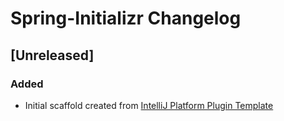 <!-- Keep a Changelog guide -> https://keepachangelog.com -->

# Spring-Initializr Changelog

## [Unreleased]
### Added
- Initial scaffold created from [IntelliJ Platform Plugin Template](https://github.com/JetBrains/intellij-platform-plugin-template)
